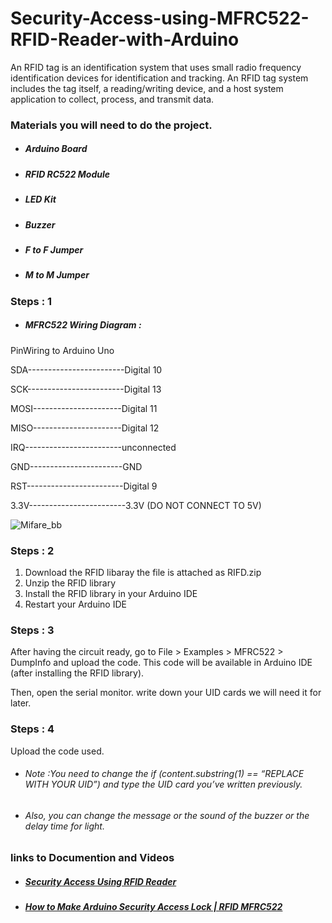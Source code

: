 # Security-Access-using-MFRC522-RFID-Reader-with-Arduino
An RFID tag is an identification system that uses small radio frequency identification devices for identification and tracking. An RFID tag system includes the tag itself, a reading/writing device, and a host system application to collect, process, and transmit data.
### Materials you will need to do the project.
* ##### Arduino Board       
* ##### RFID RC522 Module
* ##### LED Kit
* ##### Buzzer
* ##### F to F Jumper
* ##### M to M Jumper
### Steps : 1
* ##### MFRC522 Wiring Diagram : 
PinWiring to Arduino Uno

SDA------------------------Digital 10

SCK------------------------Digital 13

MOSI----------------------Digital 11

MISO----------------------Digital 12

IRQ------------------------unconnected

GND-----------------------GND

RST------------------------Digital 9

3.3V------------------------3.3V (DO NOT CONNECT TO 5V) 

![Mifare_bb](https://user-images.githubusercontent.com/113222717/206814093-11b310ea-296f-4a73-9f68-bd86cb4f59fa.png)
### Steps : 2
1. Download the RFID libaray the file is attached as RIFD.zip
2. Unzip the RFID library
3. Install the RFID library in your Arduino IDE
4. Restart your Arduino IDE
### Steps : 3
After having the circuit ready, go to File > Examples > MFRC522 > DumpInfo and upload the code. This code will be available in Arduino IDE (after installing the RFID library).

Then, open the serial monitor. write down your UID cards we will need it for later. 
### Steps : 4
Upload the code used. 
* ###### Note :You need to change the if (content.substring(1) == “REPLACE WITH YOUR UID”) and type the UID card you’ve written previously.
* ###### Also, you can change the message or the sound of the buzzer or the delay time for light. 



### links to Documention and Videos

* ##### [Security Access Using RFID Reader](https://create.arduino.cc/projecthub/Aritro/security-access-using-rfid-reader-f7c746)

* ##### [  How to Make Arduino Security Access Lock | RFID MFRC522 ](https://youtu.be/3uWz7Xmr55c)


